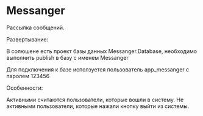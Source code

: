 # Messanger
Рассылка сообщений.

Развертывание:

В солюшене есть проект базы данных Messanger.Database, необходимо выполнить publish в базу с именем Messanger

Для подключения к базе исползуется пользователь app_messanger c паролем 123456

Особенности:

Активными считаются пользователи, которые вошли в систему.
Не активными пользователи, которые нажали кнопку выйти из системы.
